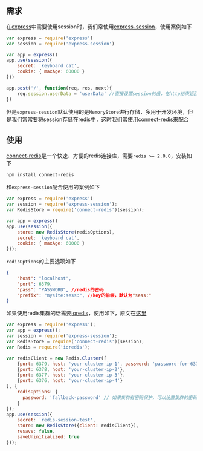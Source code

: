 ## 需求
在[express](http://www.expressjs.com.cn/)中需要使用session时，我们常使用[express-session](https://github.com/expressjs/session)，使用案例如下
```js
var express = require('express')
var session = require('express-session')

var app = express()
app.use(session({ 
    secret: 'keyboard cat', 
    cookie: { maxAge: 60000 }
}))

app.post('/', function(req, res, next){
    req.session.userData = 'userData' //直接设置session的值，在http结束返回时会自动调用session的save方法进行保存
})
```
但是`express-session`默认使用的是`MemoryStore`进行存储，多用于开发环境，但是我们常常要将session存储在redis中，这时我们常使用[connect-redis](https://github.com/tj/connect-redis)来配合

## 使用
[connect-redis](https://github.com/tj/connect-redis)是一个快速、方便的redis连接库，需要`redis >= 2.0.0`，安装如下
```bash
npm install connect-redis
```
和`express-session`配合使用的案例如下
```js
var express = require('express')
var session = require('express-session');
var RedisStore = require('connect-redis')(session);

var app = express()
app.use(session({
    store: new RedisStore(redisOptions),
    secret: 'keyboard cat',
    cookie: { maxAge: 60000 }
}));
```
`redisOptions`的主要选项如下
```json
{
    "host": "localhost", 
    "port": 6379,
    "pass": "PASSWORD", //redis的密码
    "prefix": "mysite:sess:", //key的前缀，默认为"sess:"
}
```
如果使用redis集群的话需要[ioredis](https://github.com/luin/ioredis)，使用如下，原文在[这里](https://github.com/tj/connect-redis/issues/240)
```js
var express = require('express');
var app = express();
var session = require('express-session');
var RedisStore = require('connect-redis')(session);
var Redis = require('ioredis');

var redisClient = new Redis.Cluster([
    {port: 6379, host: 'your-cluster-ip-1', password: 'password-for-6379'},//可以单独设置密码
    {port: 6378, host: 'your-cluster-ip-2'},
    {port: 6377, host: 'your-cluster-ip-3'},
    {port: 6376, host: 'your-cluster-ip-4'}
], {
    redisOptions: {
      password: 'fallback-password' // 如果集群有密码保护，可以设置集群的密码
    }
});
app.use(session({
    secret: 'redis-session-test',
    store: new RedisStore({client: redisClient}),
    resave: false,
    saveUninitialized: true
}));
```